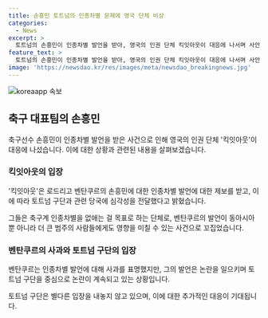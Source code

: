 ```yaml
---
title: 손흥민 토트넘의 인종차별 문제에 영국 단체 비상
categories:
  - News
excerpt: >
  토트넘의 손흥민이 인종차별 발언을 받아, 영국의 인권 단체 킥잇아웃이 대응에 나서며 사안을 심각하게 취급하고 있다. 이에 대한 토트넘의 입장은 아직 알려지지 않았지만, 팀은 오는 7월 한국을 방문하여 친선 경기를 치를 예정이다. 손흥민을 향한 벤탄쿠르의 발언은 동양인에 대한 인종차별적 발언으로 여겨지며, 사과가 이뤄졌지만 여전히 논란의 중심에 있다. (150자)
feature_text: >
  토트넘의 손흥민이 인종차별 발언을 받아, 영국의 인권 단체 킥잇아웃이 대응에 나서며 사안을 심각하게 취급하고 있다. 이에 대한 토트넘의 입장은 아직 알려지지 않았지만, 팀은 오는 7월 한국을 방문하여 친선 경기를 치를 예정이다. 손흥민을 향한 벤탄쿠르의 발언은 동양인에 대한 인종차별적 발언으로 여겨지며, 사과가 이뤄졌지만 여전히 논란의 중심에 있다. (150자)
image: 'https://newsdao.kr/res/images/meta/newsdao_breakingnews.jpg'
---
```


<p><img src="https://newsdao.kr/res/images/meta/newsdao_breakingnews.jpg" alt="koreaapp 속보" /></p>

<h2 data-ke-size="size26">축구 대표팀의 손흥민</h2>

<p data-ke-size="size16">축구선수 손흥민이 인종차별 발언을 받은 사건으로 인해 영국의 인권 단체 '킥잇아웃'이 대응에 나섰습니다. 이에 대한 상황과 관련된 내용을 살펴보겠습니다.</p>

<h3>킥잇아웃의 입장</h3>

<p data-ke-size="size16">'킥잇아웃'은 로드리고 벤탄쿠르의 손흥민에 대한 인종차별 발언에 대한 제보를 받고, 이에 따라 토트넘 구단과 관련 당국에 심각성을 전달했다고 밝혔습니다.</p>

<p data-ke-size="size16">그들은 축구계 인종차별을 없애는 걸 목표로 하는 단체로, 벤탄쿠르의 발언이 동아시아 뿐 아니라 더 큰 범주의 사람들에게도 영향을 미칠 수 있는 사건으로 꼬집었습니다.</p>

<h3>벤탄쿠르의 사과와 토트넘 구단의 입장</h3>

<p data-ke-size="size16">벤탄쿠르는 인종차별 발언에 대해 사과를 표명했지만, 그의 발언은 논란을 일으키며 토트넘 구단을 중심으로 논란이 계속되고 있는 상황입니다.</p>

<p data-ke-size="size16">토트넘 구단은 별다른 입장을 내놓지 않고 있으며, 이에 대한 추가적인 대응이 기대됩니다.</p>

